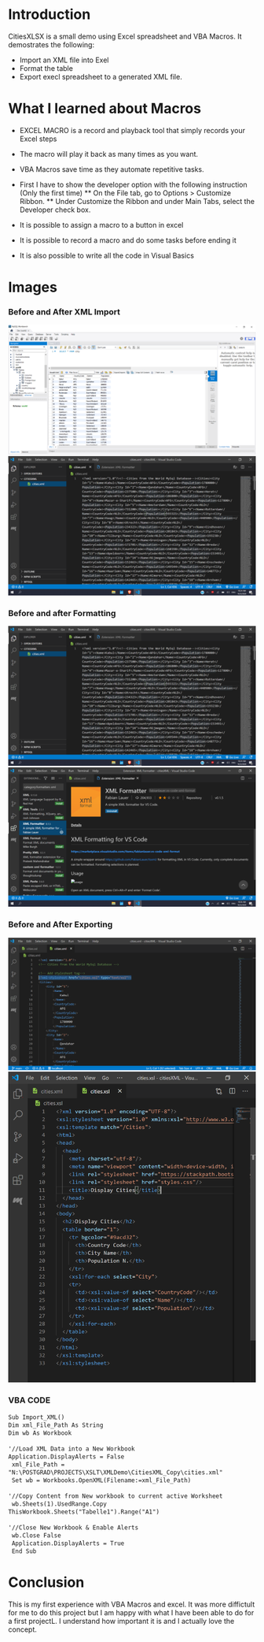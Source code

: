 # Introduction

CitiesXLSX is a small demo using Excel spreadsheet and VBA Macros. It demostrates the following:
* Import an XML file into Exel
* Format the table
* Export execl spreadsheet to a generated XML file.


 # What I learned about Macros

   * EXCEL MACRO is a record and playback tool that simply records your Excel steps 
   * The macro will play it back as many times as you want.
   * VBA Macros save time as they automate repetitive tasks.

   * First I have to show the developer option with the following instruction (Only the first time)
   ** On the File tab, go to Options > Customize Ribbon.
   ** Under Customize the Ribbon and under Main Tabs, select the Developer check box.

   
   * It is possible to assign a macro to a button in excel
   * It is possible to record a macro and do some tasks before ending it
   * It is also possible to write all the code in Visual Basics
   
 # Images
 
   ### Before and After XML Import
   ![Cities World DB](https://github.com/camillebalima/XMLDemo/blob/main/img/SelectCity_FromWorldDatabase.PNG) ![XML Before formatting](https://github.com/camillebalima/XMLDemo/blob/main/img/CitiesXML_BeforeFormating.PNG)
 
   ### Before and after Formatting
   ![XML Before formatting](https://github.com/camillebalima/XMLDemo/blob/main/img/CitiesXML_BeforeFormating.PNG) ![XML Formatter](https://github.com/camillebalima/XMLDemo/blob/main/img/XML_Formatter.PNG)
   

   ### Before and After Exporting
   ![XML After formatting](https://github.com/camillebalima/XMLDemo/blob/main/img/XML_AfterFormatting.PNG) ![XSL Code](https://github.com/camillebalima/XMLDemo/blob/main/img/XSL_Code.PNG)
   
   ### VBA CODE
    
    Sub Import_XML()
    Dim xml_File_Path As String
    Dim wb As Workbook
    
    '//Load XML Data into a New Workbook
    Application.DisplayAlerts = False
     xml_File_Path = "N:\POSTGRAD\PROJECTS\XSLT\XMLDemo\CitiesXML_Copy\cities.xml"
     Set wb = Workbooks.OpenXML(Filename:=xml_File_Path)

    '//Copy Content from New workbook to current active Worksheet
     wb.Sheets(1).UsedRange.Copy ThisWorkbook.Sheets("Tabelle1").Range("A1")
     
    '//Close New Workbook & Enable Alerts
     wb.Close False
     Application.DisplayAlerts = True
     End Sub
   
 # Conclusion
 This is my first experience with VBA Macros and excel. It was more diffictult for me to do this project but I am happy with what I have been able to do for a first projectL. I understand how important it is and I actually love the concept.
